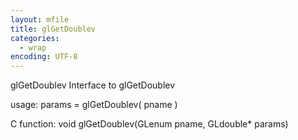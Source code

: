 ```yaml
---
layout: mfile
title: glGetDoublev
categories:
  - wrap
encoding: UTF-8
---
```


glGetDoublev  Interface to glGetDoublev

usage:  params = glGetDoublev( pname )

C function:  void glGetDoublev(GLenum pname, GLdouble\* params)